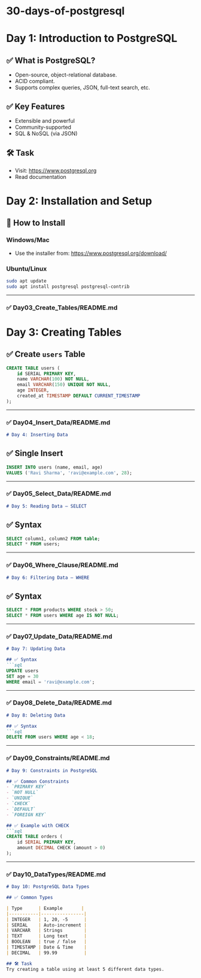 # 30-days-of-postgresql

# Day 1: Introduction to PostgreSQL

## ✅ What is PostgreSQL?

- Open-source, object-relational database.
- ACID compliant.
- Supports complex queries, JSON, full-text search, etc.

## ✅ Key Features

- Extensible and powerful
- Community-supported
- SQL & NoSQL (via JSON)

## 🛠️ Task

- Visit: https://www.postgresql.org
- Read documentation


# Day 2: Installation and Setup

## 🔧 How to Install

### Windows/Mac
- Use the installer from: https://www.postgresql.org/download/

### Ubuntu/Linux
```bash
sudo apt update
sudo apt install postgresql postgresql-contrib
```


---

### ✅ Day03_Create_Tables/README.md


# Day 3: Creating Tables

## ✅ Create `users` Table
```sql
CREATE TABLE users (
    id SERIAL PRIMARY KEY,
    name VARCHAR(100) NOT NULL,
    email VARCHAR(150) UNIQUE NOT NULL,
    age INTEGER,
    created_at TIMESTAMP DEFAULT CURRENT_TIMESTAMP
);

```


---

### ✅ Day04_Insert_Data/README.md

```markdown
# Day 4: Inserting Data
```
## ✅ Single Insert
```sql
INSERT INTO users (name, email, age)
VALUES ('Ravi Sharma', 'ravi@example.com', 28);

```



---

### ✅ Day05_Select_Data/README.md

```markdown
# Day 5: Reading Data – SELECT
```
## ✅ Syntax
```sql
SELECT column1, column2 FROM table;
SELECT * FROM users;
```


---

### ✅ Day06_Where_Clause/README.md

```markdown
# Day 6: Filtering Data – WHERE
```
## ✅ Syntax
```sql
SELECT * FROM products WHERE stock > 50;
SELECT * FROM users WHERE age IS NOT NULL;
```


---

### ✅ Day07_Update_Data/README.md

```markdown
# Day 7: Updating Data

## ✅ Syntax
```sql
UPDATE users
SET age = 30
WHERE email = 'ravi@example.com';

```

---

### ✅ Day08_Delete_Data/README.md

```markdown
# Day 8: Deleting Data

## ✅ Syntax
```sql
DELETE FROM users WHERE age < 18;

```



---

### ✅ Day09_Constraints/README.md

```markdown
# Day 9: Constraints in PostgreSQL

## ✅ Common Constraints
- `PRIMARY KEY`
- `NOT NULL`
- `UNIQUE`
- `CHECK`
- `DEFAULT`
- `FOREIGN KEY`

## ✅ Example with CHECK
```sql
CREATE TABLE orders (
    id SERIAL PRIMARY KEY,
    amount DECIMAL CHECK (amount > 0)
);

```

---

### ✅ Day10_DataTypes/README.md

```markdown
# Day 10: PostgreSQL Data Types

## ✅ Common Types

| Type      | Example       |
|-----------|----------------|
| INTEGER   | 1, 20, -5      |
| SERIAL    | Auto-increment |
| VARCHAR   | Strings        |
| TEXT      | Long text      |
| BOOLEAN   | true / false   |
| TIMESTAMP | Date & Time    |
| DECIMAL   | 99.99          |

## 🛠️ Task
Try creating a table using at least 5 different data types.


```
